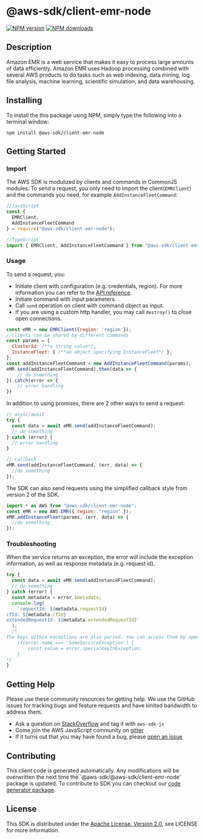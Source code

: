 # @aws-sdk/client-emr-node

[![NPM version](https://img.shields.io/npm/v/@aws-sdk/client-emr-node/preview.svg)](https://www.npmjs.com/package/@aws-sdk/client-emr-node)
[![NPM downloads](https://img.shields.io/npm/dm/@aws-sdk/client-emr-node.svg)](https://www.npmjs.com/package/@aws-sdk/client-emr-node)

## Description

<p>Amazon EMR is a web service that makes it easy to process large amounts of data efficiently. Amazon EMR uses Hadoop processing combined with several AWS products to do tasks such as web indexing, data mining, log file analysis, machine learning, scientific simulation, and data warehousing.</p>

## Installing

To install the this package using NPM, simply type the following into a terminal window:

```
npm install @aws-sdk/client-emr-node
```

## Getting Started

### Import

The AWS SDK is modulized by clients and commands in CommonJS modules. To send a request, you only need to import the client(`EMRClient`) and the commands you need, for example `AddInstanceFleetCommand`:

```javascript
//JavaScript
const {
  EMRClient,
  AddInstanceFleetCommand
} = require("@aws-sdk/client-emr-node");
```

```javascript
//TypeScript
import { EMRClient, AddInstanceFleetCommand } from "@aws-sdk/client-emr-node";
```

### Usage

To send a request, you:

- Initiate client with configuration (e.g. credentials, region). For more information you can refer to the [API reference][].
- Initiate command with input parameters.
- Call `send` operation on client with command object as input.
- If you are using a custom http handler, you may call `destroy()` to close open connections.

```javascript
const eMR = new EMRClient({region: 'region'});
//clients can be shared by different commands
const params = {
  ClusterId: /**a string value*/,
  InstanceFleet: { /**an object specifying InstanceFleet*/ },
};
const addInstanceFleetCommand = new AddInstanceFleetCommand(params);
eMR.send(addInstanceFleetCommand).then(data => {
    // do something
}).catch(error => {
    // error handling
})
```

In addition to using promises, there are 2 other ways to send a request:

```javascript
// async/await
try {
  const data = await eMR.send(addInstanceFleetCommand);
  // do something
} catch (error) {
  // error handling
}
```

```javascript
// callback
eMR.send(addInstanceFleetCommand, (err, data) => {
  //do something
});
```

The SDK can also send requests using the simplified callback style from version 2 of the SDK.

```javascript
import * as AWS from "@aws-sdk/client-emr-node";
const eMR = new AWS.EMR({ region: "region" });
eMR.addInstanceFleet(params, (err, data) => {
  //do something
});
```

### Troubleshooting

When the service returns an exception, the error will include the exception information, as well as response metadata (e.g. request id).

```javascript
try {
  const data = await eMR.send(addInstanceFleetCommand);
  // do something
} catch (error) {
  const metadata = error.$metadata;
  console.log(
    `requestId: ${metadata.requestId}
cfId: ${metadata.cfId}
extendedRequestId: ${metadata.extendedRequestId}`
  );
  /*
The keys within exceptions are also parsed. You can access them by specifying exception names:
    if(error.name === 'SomeServiceException') {
        const value = error.specialKeyInException;
    }
*/
}
```

## Getting Help

Please use these community resources for getting help. We use the GitHub issues for tracking bugs and feature requests and have limited bandwidth to address them.

- Ask a question on [StackOverflow](https://stackoverflow.com/questions/tagged/aws-sdk-js) and tag it with `aws-sdk-js`
- Come join the AWS JavaScript community on [gitter](https://gitter.im/aws/aws-sdk-js-v3)
- If it turns out that you may have found a bug, please [open an issue](https://github.com/aws/aws-sdk-js-v3/issues)

## Contributing

This client code is generated automatically. Any modifications will be overwritten the next time the `@aws-sdk/@aws-sdk/client-emr-node' package is updated. To contribute to SDK you can checkout our [code generator package][].

## License

This SDK is distributed under the
[Apache License, Version 2.0](http://www.apache.org/licenses/LICENSE-2.0),
see LICENSE for more information.

[code generator package]: https://github.com/aws/aws-sdk-js-v3/tree/master/packages/service-types-generator
[api reference]: https://docs.aws.amazon.com/AWSJavaScriptSDK/latest/
